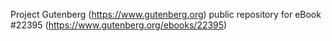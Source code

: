 Project Gutenberg (https://www.gutenberg.org) public repository for eBook #22395 (https://www.gutenberg.org/ebooks/22395)
